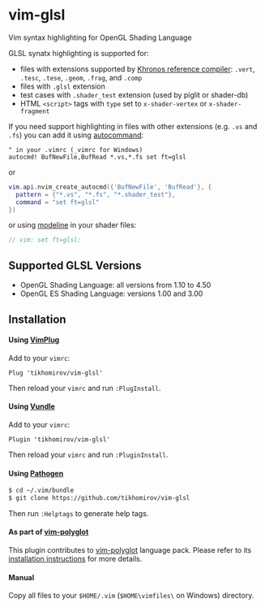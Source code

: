 # vim-glsl

Vim syntax highlighting for OpenGL Shading Language

GLSL synatx highlighting is supported for:

- files with extensions supported by [Khronos reference compiler](https://github.com/KhronosGroup/glslang): `.vert`, `.tesc`, `.tese`, `.geom`, `.frag`, and `.comp`
- files with `.glsl` extension
- test cases with `.shader_test` extension (used by piglit or shader-db)
- HTML `<script>` tags with `type` set to `x-shader-vertex` or `x-shader-fragment`

If you need support highlighting in files with other extensions (e.g. `.vs` and `.fs`) you can add it using [autocommand](http://vimdoc.sourceforge.net/htmldoc/autocmd.html#:autocmd):

```viml
" in your .vimrc (_vimrc for Windows)
autocmd! BufNewFile,BufRead *.vs,*.fs set ft=glsl
```

or

```lua
vim.api.nvim_create_autocmd({'BufNewFile', 'BufRead'}, {
  pattern = {"*.vs", "*.fs", "*.shader_test"},
  command = "set ft=glsl"
})
```

or using [modeline](http://vimdoc.sourceforge.net/htmldoc/options.html#modeline) in your shader files:

```glsl
// vim: set ft=glsl:
```

## Supported GLSL Versions

- OpenGL Shading Language: all versions from 1.10 to 4.50
- OpenGL ES Shading Language: versions 1.00 and 3.00

## Installation

#### Using [VimPlug](https://https://github.com/junegunn/vim-plug)

Add to your `vimrc`:

```viml
Plug 'tikhomirov/vim-glsl'
```

Then reload your `vimrc` and run `:PlugInstall`.

#### Using [Vundle](https://github.com/gmarik/vundle)

Add to your `vimrc`:

```viml
Plugin 'tikhomirov/vim-glsl'
```

Then reload your `vimrc` and run `:PluginInstall`.

#### Using [Pathogen](https://github.com/tpope/vim-pathogen)

```sh
$ cd ~/.vim/bundle
$ git clone https://github.com/tikhomirov/vim-glsl
```

Then run `:Helptags` to generate help tags.

#### As part of [vim-polyglot](https://github.com/sheerun/vim-polyglot)

This plugin contributes to [vim-polyglot](https://github.com/sheerun/vim-polyglot) language pack. Please refer to its [installation instructions](https://github.com/sheerun/vim-polyglot#installation) for more details.

#### Manual

Copy all files to your `$HOME/.vim` (`$HOME\vimfiles\` on Windows) directory.

